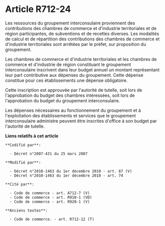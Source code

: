 # Article R712-24

Les ressources du groupement interconsulaire proviennent des contributions des chambres de commerce et d'industrie
territoriales et de région participantes, de subventions et de recettes diverses. Les modalités de calcul et de répartition
des contributions des chambres de commerce et d'industrie territoriales sont arrêtées par le préfet, sur proposition du
groupement.

Les chambres de commerce et d'industrie territoriales et les chambres de commerce et d'industrie de région constituant le
groupement interconsulaire inscrivent dans leur budget annuel un montant représentant leur part contributive aux dépenses du
groupement. Cette dépense constitue pour ces établissements une dépense obligatoire.

Cette inscription est approuvée par l'autorité de tutelle, soit lors de l'approbation du budget des chambres intéressées,
soit lors de l'approbation du budget du groupement interconsulaire.

Les dépenses nécessaires au fonctionnement du groupement et à l'exploitation des établissements et services que le groupement
interconsulaire administre peuvent être inscrites d'office à son budget par l'autorité de tutelle.

**Liens relatifs à cet article**

	**Codifié par**:

	  - Décret n°2007-431 du 25 mars 2007

	**Modifié par**:

	  - Décret n°2010-1463 du 1er décembre 2010 - art. 87 (V)
	  - Décret n°2010-1463 du 1er décembre 2010 - art. 74

	**Cité par**:

	  - Code de commerce - art. A712-7 (V)
	  - Code de commerce - art. R910-1 (VD)
	  - Code de commerce - art. R920-1 (V)

	**Anciens textes**:

	  - Code de commerce. - art. R712-12 (T)
